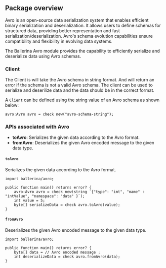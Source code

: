 ## Package overview

Avro is an open-source data serialization system that enables efficient binary serialization and deserialization. It allows users to define schemas for structured data, providing better representation and fast serialization/deserialization. Avro's schema evolution capabilities ensure compatibility and flexibility in evolving data systems.

The Ballerina Avro module provides the capability to efficiently serialize and deserialize data using Avro schemas.

### Client

The Client is will take the Avro schema in string format. And will return an error if the schema is not a valid Avro schema. The client can be used to serialize and deserilize data and the data should be in the correct format.

A `Client` can be defined using the string value of an Avro schema as shown below:

```ballerina
avro:Avro avro = check new("avro-schema-string");
```

### APIs associated with Avro

- **toAvro**: Serializes the given data according to the Avro format.
- **fromAvro**: Deserializes the given Avro encoded message to the given data type.

#### `toAvro`

Serializes the given data according to the Avro format.

```ballerina
import ballerina/avro;

public function main() returns error? {
    avro:Avro avro = check new(string `{"type": "int", "name" : "intValue", "namespace": "data" }`);
    int value = 5;
    byte[] serializeData = check avro.toAvro(value);
}
```

#### `fromAvro`

Deserializes the given Avro encoded message to the given data type.

```ballerina
import ballerina/avro;

public function main() returns error? {
    byte[] data = // Avro encoded message ;
    int deserializeData = check avro.fromAvro(data);
}
```
